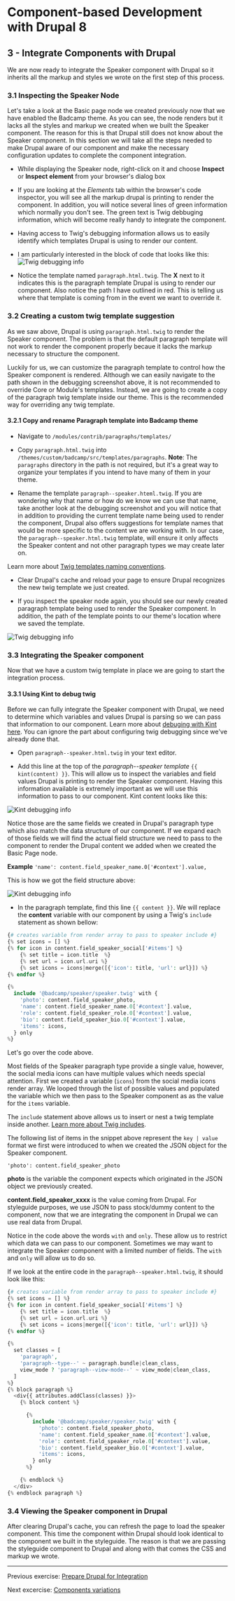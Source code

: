 # Component-based Development with Drupal 8

## 3 - Integrate Components with Drupal

We are now ready to integrate the Speaker component with Drupal so it inherits all the markup and styles we wrote on the first step of this process.

### 3.1 Inspecting the Speaker Node
Let's take a look at the Basic page node we created previously now that we have enabled the Badcamp theme.
As you can see, the node renders but it lacks all the styles and markup we created when we built the Speaker component.  The reason for this is that Drupal still does not know about the Speaker component.  In this section we will take all the steps needed to make Drupal aware of our component and make the necessary configuration updates to complete the component integration.

* While displaying the Speaker node, right-click on it and choose **Inspect** or **Inspect element** from your browser's dialog box

* If you are looking at the _Elements_ tab within the browser's code inspector, you will see all the markup drupal is printing to render the component.  In addition, you will notice several lines of green information which normally you don't see.  The green text is Twig debbuging information, which will become really handy to integrate the component.

* Having access to Twig's debugging information allows us to easily identify which templates Drupal is using to render our content.

* I am particularly interested in the block of code that looks like this:
![Twig debugging info](assets/debug.png)

* Notice the template named `paragraph.html.twig`.  The **X** next to it indicates this is the paragraph template Drupal is using to render our component.
Also notice the path I have outlined in red.  This is telling us where that template is coming from in the event we want to override it.


### 3.2 Creating a custom twig template suggestion

As we saw above, Drupal is using `paragraph.html.twig` to render the Speaker component.  The problem is that the default paragraph template will not work to render the component properly becaue it lacks the markup necessary to structure the component.

Luckily for us, we can customize the paragraph template to control how the Speaker component is rendered. Although we can easily navigate to the path shown in the debugging screenshot above, it is not recommended to override Core or Module's templates.  Instead, we are going to create a copy of the paragraph twig template inside our theme.  This is the recommended way for overriding any twig template.

#### 3.2.1 Copy and rename Paragraph template into Badcamp theme

* Navigate to `/modules/contrib/paragraphs/templates/`

* Copy `paragraph.html.twig` into `/themes/custom/badcamp/src/templates/paragraphs`.  **Note**: The `paragraphs` directory in the path is not required, but it's a great way to organize your templates if you intend to have many of them in your theme.

* Rename the template `paragraph--speaker.hteml.twig`.  If you are wondering why that name or how do we know we can use that name, take another look at the debugging screenshot and you will notice that in addition to providing the current template name being used to render the component, Drupal also offers suggestions for template names that would be more specific to the content we are working with.  In our case, the `paragraph--speaker.html.twig` template, will ensure it only affects the Speaker content and not other paragraph types we may create later on.

Learn more about [Twig templates naming conventions](https://www.drupal.org/docs/8/theming/twig/twig-template-naming-conventions).

* Clear Drupal's cache and reload your page to ensure Drupal recognizes the new twig template we just created.

* If you inspect the speaker node again, you should see our newly created paragraph template being used to render the Speaker component. In addition, the path of the template points to our theme's location where we saved the template.

![Twig debugging info](assets/debug2.png)


### 3.3 Integrating the Speaker component

Now that we have a custom twig template in place we are going to start the integration process.

#### 3.3.1 Using Kint to debug twig

Before we can fully integrate the Speaker component with Drupal, we need to determine which variables and values Drupal is parsing so we can pass that information to our component.  Learn more about [debuging with Kint here](https://drupalize.me/blog/201405/lets-debug-twig-drupal-8).  You can ignore the part about configuring twig debugging since we've already done that.

* Open `paragraph--speaker.html.twig` in your text editor.

* Add this line at the top of the _paragraph--speaker template_ `{{ kint(content) }}`.  This will allow us to inspect the variables and field values Drupal is printing to render the Speaker component.  Having this information available is extremely important as we will use this information to pass to our component.  Kint content looks like this:

![Kint debugging info](assets/kint.png)

Notice those are the same fields we created in Drupal's paragraph type which also match the data structure of our component.  If we expand each of those fields we will find the actual field structure we need to pass to the component to render the Drupal content we added when we created the Basic Page node.

**Example**
`'name': content.field_speaker_name.0['#context'].value,`

This is how we got the field structure above:

![Kint debugging info](assets/kint2.png)


* In the paragraph template, find this line `{{ content }}`.  We will replace the **content** variable with our component by using a Twig's `include` statement as shown bellow:

```php
{# creates variable from render array to pass to speaker include #}
{% set icons = [] %}
{% for icon in content.field_speaker_social['#items'] %}
    {% set title = icon.title  %}
    {% set url = icon.url.uri %}
    {% set icons = icons|merge([{'icon': title, 'url': url}]) %}
{% endfor %}

{%
  include '@badcamp/speaker/speaker.twig' with {
    'photo': content.field_speaker_photo,
    'name': content.field_speaker_name.0['#context'].value,
    'role': content.field_speaker_role.0['#context'].value,
    'bio': content.field_speaker_bio.0['#context'].value,
    'items': icons,
  } only
%}
```
Let's go over the code above.

Most fields of the Speaker paragraph type provide a single value, however, the social media icons can have multiple values which needs special attention.  First we created a variable (`icons`) from the social media icons render array.  We looped through the list of possible values and populated the variable which we then pass to the Speaker component as as the value for the `items` variable.

The `include` statement above allows us to insert or nest a twig template inside another.  [Learn more about Twig includes](https://twig.symfony.com/doc/2.x/tags/include.html).

The following list of items in the snippet above represent the `key | value` format we first were introduced to when we created the JSON object for the Speaker component.

`'photo': content.field_speaker_photo`

**photo** is the variable the component expects which originated in the JSON object we previously created.

**content.field_speaker_xxxx** is the value coming from Drupal.  For styleguide purposes, we use JSON to pass stock/dummy content to the component, now that we are integrating the component in Drupal we can use real data from Drupal.

Notice in the code above the words `with` and `only`.  These allow us to restrict which data we can pass to our component.   Sometimes we may want to integrate the Speaker component with a limited number of fields.  The `with` and `only` will allow us to do so.

If we look at the entire code in the `paragraph--speaker.html.twig`, it should look like this:

```php
{# creates variable from render array to pass to speaker include #}
{% set icons = [] %}
{% for icon in content.field_speaker_social['#items'] %}
    {% set title = icon.title  %}
    {% set url = icon.url.uri %}
    {% set icons = icons|merge([{'icon': title, 'url': url}]) %}
{% endfor %}

{%
  set classes = [
    'paragraph',
    'paragraph--type--' ~ paragraph.bundle|clean_class,
    view_mode ? 'paragraph--view-mode--' ~ view_mode|clean_class,
  ]
%}
{% block paragraph %}
  <div{{ attributes.addClass(classes) }}>
    {% block content %}

      {%
        include '@badcamp/speaker/speaker.twig' with {
          'photo': content.field_speaker_photo,
          'name': content.field_speaker_name.0['#context'].value,
          'role': content.field_speaker_role.0['#context'].value,
          'bio': content.field_speaker_bio.0['#context'].value,
          'items': icons,
        } only
      %}

    {% endblock %}
  </div>
{% endblock paragraph %}
```

### 3.4 Viewing the Speaker component in Drupal

After clearing Drupal's cache, you can refresh the page to load the speaker component.  This time the component within Drupal should look identical to the component we built in the styleguide.  The reason is that we are passing the styleguide component to Drupal and along with that comes the CSS and markup we wrote.


---

Previous exercise:  [Prepare Drupal for Integration](5-prepare-drupal.md)

Next excercise:  [Components variations](7-components-variations.md)
